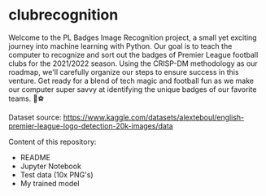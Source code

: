 # clubrecognition

Welcome to the PL Badges Image Recognition project, a small yet exciting journey into machine learning with Python. Our goal is to teach the computer to recognize and sort out the badges of Premier League football clubs for the 2021/2022 season. Using the CRISP-DM methodology as our roadmap, we'll carefully organize our steps to ensure success in this venture. Get ready for a blend of tech magic and football fun as we make our computer super savvy at identifying the unique badges of our favorite teams. 🚀⚽

Dataset source: https://www.kaggle.com/datasets/alexteboul/english-premier-league-logo-detection-20k-images/data

Content of this repository:
* README
* Jupyter Notebook
* Test data (10x PNG's)
* My trained model

